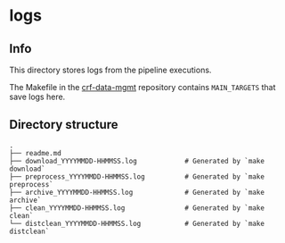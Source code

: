 # logs

## Info

This directory stores logs from the pipeline executions.

The Makefile in the [crf-data-mgmt](https://github.com/crowdfightcovid19/crf-data-mgmt) repository contains `MAIN_TARGETS` that save logs here.

## Directory structure

    .
    ├── readme.md
    ├── download_YYYYMMDD-HHMMSS.log            # Generated by `make download`
    ├── preprocess_YYYYMMDD-HHMMSS.log          # Generated by `make preprocess`
    ├── archive_YYYYMMDD-HHMMSS.log             # Generated by `make archive`
    ├── clean_YYYYMMDD-HHMMSS.log               # Generated by `make clean`
    └── distclean_YYYYMMDD-HHMMSS.log           # Generated by `make distclean`

